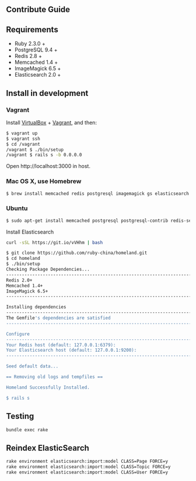 Contribute Guide
----------------

## Requirements

* Ruby 2.3.0 +
* PostgreSQL 9.4 +
* Redis 2.8 +
* Memcached 1.4 +
* ImageMagick 6.5 +
* Elasticsearch 2.0 +

## Install in development

### Vagrant

Install [VirtualBox](https://www.virtualbox.org/) + [Vagrant](https://www.vagrantup.com/), and then:

```bash
$ vagrant up
$ vagrant ssh
$ cd /vagrant
/vagrant $ ./bin/setup
/vagrant $ rails s -b 0.0.0.0
```

Open http://localhost:3000 in host.

### Mac OS X, use Homebrew

```bash
$ brew install memcached redis postgresql imagemagick gs elasticsearch
```

### Ubuntu

```bash
$ sudo apt-get install memcached postgresql postgresql-contrib redis-server imagemagick ghostscript
```

Install Elasticsearch

```bash
curl -sSL https://git.io/vVHhm | bash
```

```bash
$ git clone https://github.com/ruby-china/homeland.git
$ cd homeland
$ ./bin/setup
Checking Package Dependencies...
--------------------------------------------------------------------------------
Redis 2.0+                                                                 [Yes]
Memcached 1.4+                                                             [Yes]
ImageMagick 6.5+                                                           [Yes]
--------------------------------------------------------------------------------

Installing dependencies
--------------------------------------------------------------------------------
The Gemfile's dependencies are satisfied
--------------------------------------------------------------------------------

Configure
--------------------------------------------------------------------------------
Your Redis host (default: 127.0.0.1:6379):
Your Elasticsearch host (default: 127.0.0.1:9200):
--------------------------------------------------------------------------------

Seed default data...                                                      [Done]

== Removing old logs and tempfiles ==

Homeland Successfully Installed.

$ rails s
```

## Testing

```bash
bundle exec rake
```

## Reindex ElasticSearch

```bash
rake environment elasticsearch:import:model CLASS=Page FORCE=y
rake environment elasticsearch:import:model CLASS=Topic FORCE=y
rake environment elasticsearch:import:model CLASS=User FORCE=y
```